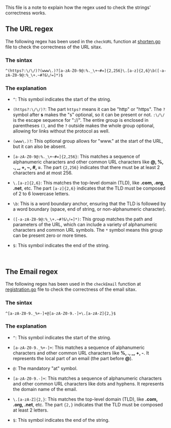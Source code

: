 This file is a note to explain how the regex used to check the strings' correctness works.

## The URL regex

The following regex has been used in the `checkURL` function at [shorten.go](./shorten.go) file to check the correctness of the URL sitax.

### The sintax

```
^(https?:\/\/)?(www\.)?[a-zA-Z0-9@:%._\+~#=]{2,256}\.[a-z]{2,6}\b([-a-zA-Z0-9@:%_\+.~#?&\/=]*)$
```

### The explanation

- `^`: This symbol indicates the start of the string.

- `(https?:\/\/)?`: The part `https?` means it can be "http" or "https". The `?` symbol after **s** makes the "s" optional, so it can be present or not. `:\/\/` is the escape sequence for "://". The entire group is enclosed in parentheses `()`, and the `?` outside makes the whole group optional, allowing for links without the protocol as well.

- `(www\.)?`: This optional group allows for "www." at the start of the URL, but it can also be absent.

- `[a-zA-Z0-9@:%._\+~#=]{2,256}`: This matches a sequence of alphanumeric characters and other common URL characters like **@, %, ., \_, +, ~, #, =**. The part `{2,256}` indicates that there must be at least 2 characters and at most 256.

- `\.[a-z]{2,6}`: This matches the top-level domain (TLD), like **.com, .org, .net**, etc. The part `[a-z]{2,6}` indicates that the TLD must be composed of 2 to 6 lowercase letters.

- `\b`: This is a word boundary anchor, ensuring that the TLD is followed by a word boundary (space, end of string, or non-alphanumeric character).

- `([-a-zA-Z0-9@:%_\+.~#?&\/=]*)`: This group matches the path and parameters of the URL, which can include a variety of alphanumeric characters and common URL symbols. The `*` symbol means this group can be present zero or more times.

- `$`: This symbol indicates the end of the string.

<br>

## The Email regex

The following regex has been used in the `checkEmail` function at [registration.go](./registration.go) file to check the correctness of the email sitax.

### The sintax

```
^[a-zA-Z0-9._%+-]+@[a-zA-Z0-9.-]+\.[a-zA-Z]{2,}$
```

### The explanation

- `^`: This symbol indicates the start of the string.

- `[a-zA-Z0-9._%+-]+`: This matches a sequence of alphanumeric characters and other common URL characters like **%, ., \_, +, -**. It represents the local part of an email (the part before **@**).

- `@`: The mandatory "at" symbol.

- `[a-zA-Z0-9.-]+`: This matches a sequence of alphanumeric characters and other common URL characters like dots and hyphens. It represents the domain name of the email.

- `\.[a-zA-Z]{2,}`: This matches the top-level domain (TLD), like **.com, .org, .net**, etc. The part `{2,}` indicates that the TLD must be composed at least 2 letters.

- `$`: This symbol indicates the end of the string.
